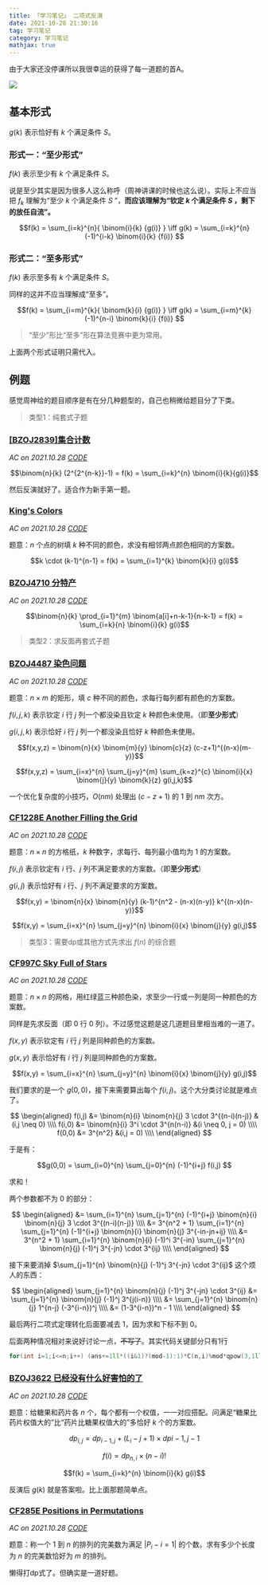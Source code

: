 ```yaml
---
title: 「学习笔记」 二项式反演
date: 2021-10-28 21:30:16
tag: 学习笔记
category: 学习笔记
mathjax: true
---
```


由于大家还没停课所以我很幸运的获得了每一道题的首A。

![](/image/20211028.png)

## 基本形式

$g(k)$ 表示恰好有 $k$ 个满足条件 $S$。

### 形式一：“至少形式”

$f(k)$ 表示至少有 $k$ 个满足条件 $S$。

说是至少其实是因为很多人这么称呼（周神讲课的时候也这么说）。实际上不应当把 $f_k$ 理解为“至少 $k$ 个满足条件 $S$ ”，**而应该理解为“钦定 $k$ 个满足条件 $S$ ，剩下的放任自流”。**

$$f(k) = \sum_{i=k}^{n}{ \binom{i}{k} {g(i)} } \iff g(k) = \sum_{i=k}^{n} (-1)^{i-k} \binom{i}{k} {f(i)} $$

### 形式二：“至多形式”

$f(k)$ 表示至多有 $k$ 个满足条件 $S$。

同样的这并不应当理解成“至多”。

$$f(k) = \sum_{i=m}^{k}{ \binom{k}{i} {g(i)} } \iff g(k) = \sum_{i=m}^{k} (-1)^{n-i} \binom{k}{i} {f(i)} $$

> “至少”形比“至多”形在算法竞赛中更为常用。

上面两个形式证明只需代入。

## 例题

感觉周神给的题目顺序是有在分几种题型的，自己也稍微给题目分了下类。

> 类型1：纯套式子题

### [[BZOJ2839]集合计数](https://hydro.ac/d/bzoj/p/2839)

*AC on 2021.10.28 [CODE](/post/code/#BZOJ2839)*

$$\binom{n}{k} (2^{2^{n-k}}-1) = f(k) = \sum_{i=k}^{n} \binom{i}{k}{g(i)}$$

然后反演就好了。适合作为新手第一题。

### [King's Colors](https://codeforces.com/gym/101933/problem/K)

*AC on 2021.10.28 [CODE](/post/code/#gym101933K)*

题意：$n$ 个点的树填 $k$ 种不同的颜色，求没有相邻两点颜色相同的方案数。

$$k \cdot (k-1)^{n-1} = f(k) = \sum_{i=1}^{k} \binom{k}{i} g(i)$$

### [BZOJ4710 分特产](https://hydro.ac/d/bzoj/p/4710)

*AC on 2021.10.28 [CODE](/post/code/#BZOJ4710)*

$$\binom{n}{k} \prod_{i=1}^{m} \binom{a[i]+n-k-1}{n-k-1} = f(k) = \sum_{i=k}{n} \binom{i}{k} g(i)$$

> 类型2：求反面再套式子题

### [BZOJ4487 染色问题](https://hydro.ac/d/bzoj/p/4487)

*AC on 2021.10.28 [CODE](/post/code/#BZOJ4487)*

题意：$n \times m$ 的矩形，填 $c$ 种不同的颜色，求每行每列都有颜色的方案数。

$f(i,j,k)$ 表示钦定 $i$ 行 $j$ 列一个都没染且钦定 $k$ 种颜色未使用。（即**至少形式**）

$g(i,j,k)$ 表示恰好 $i$ 行 $j$ 列一个都没染且恰好 $k$ 种颜色未使用。

$$f(x,y,z) = \binom{n}{x} \binom{m}{y} \binom{c}{z} (c-z+1)^{(n-x)(m-y)}$$

$$f(x,y,z) = \sum_{i=x}^{n} \sum_{j=y}^{m} \sum_{k=z}^{c} \binom{i}{x} \binom{j}{y} \binom{k}{z} g(i,j,k)$$

一个优化复杂度的小技巧，$O(nm)$ 处理出 $(c-z+1)$ 的 $1$ 到 $nm$ 次方。

### [CF1228E Another Filling the Grid](https://codeforces.com/problemset/problem/1228/E)

*AC on 2021.10.28 [CODE](/post/code/#CF1228E)*

题意：$n \times n$ 的方格纸，$k$ 种数字，求每行、每列最小值均为 $1$ 的方案数。

$f(i,j)$ 表示钦定有 $i$ 行、$j$ 列不满足要求的方案数。（即**至少形式**）

$g(i,j)$ 表示恰好有 $i$ 行、$j$ 列不满足要求的方案数。

$$f(x,y) = \binom{n}{x} \binom{n}{y} (k-1)^{n^2 - (n-x)(n-y)} k^{(n-x)(n-y)}$$

$$f(x,y) = \sum_{i=x}^{n} \sum_{j=y}^{n} \binom{i}{x} \binom{j}{y} g(i,j)$$

> 类型3：需要dp或其他方式先求出 $f(n)$ 的综合题

### [CF997C Sky Full of Stars](https://codeforces.com/problemset/problem/997/C)

*AC on 2021.10.28 [CODE](/post/code/#CF997C)*

题意：$n \times n$ 的网格，用红绿蓝三种颜色染，求至少一行或一列是同一种颜色的方案数。

同样是先求反面（即 $0$ 行 $0$ 列）。不过感觉这题是这几道题目里相当难的一道了。

$f(x,y)$ 表示钦定有 $i$ 行 $j$ 列是同种颜色的方案数。

$g(x,y)$ 表示恰好有 $i$ 行 $j$ 列是同种颜色的方案数。

$$f(x,y) = \sum_{i=x}^{n} \sum_{j=y}^{n} \binom{i}{x} \binom{j}{y} g(i,j)$$

我们要求的是一个 $g(0,0)$，接下来需要算出每个 $f(i,j)$。这个大分类讨论就是难点了。

$$
\begin{aligned}
    f(i,j) &= \binom{n}{i} \binom{n}{j} 3 \cdot 3^{(n-i)(n-j)} &(i,j \neq 0) \\\\
    f(i,0) &= \binom{n}{i} 3^i \cdot 3^{n(n-i)} &(i \neq 0, j = 0) \\\\
    f(0,0) &= 3^{n^2} &(i,j = 0) \\\\
\end{aligned}
$$

于是有：

$$g(0,0) = \sum_{i=0}^{n} \sum_{j=0}^{n} (-1)^{i+j} f(i,j) $$

求和！

两个参数都不为 $0$ 的部分：

$$
\begin{aligned}
    &= \sum_{i=1}^{n} \sum_{j=1}^{n} (-1)^{i+j} \binom{n}{i} \binom{n}{j} 3 \cdot 3^{(n-i)(n-j)} \\\\
    &= 3^{n^2 + 1} \sum_{i=1}^{n} \sum_{j=1}^{n} (-1)^{i+j} \binom{n}{i} \binom{n}{j} 3^{-in-jn+ij} \\\\
    &= 3^{n^2 + 1} \sum_{i=1}^{n} \binom{n}{i} (-1)^i 3^{-in} \sum_{j=1}^{n} \binom{n}{j} (-1)^j 3^{-jn} \cdot 3^{ij} \\\\
\end{aligned}
$$

接下来要消掉 $\sum_{j=1}^{n} \binom{n}{j} (-1)^j 3^{-jn} \cdot 3^{ij}$ 这个烦人的东西：

$$
\begin{aligned}
    \sum_{j=1}^{n} \binom{n}{j} (-1)^j 3^{-jn} \cdot 3^{ij} &= \sum_{j=1}^{n} \binom{n}{j} (-1)^j 3^{j(i-n)} \\\\
    &= \sum_{j=1}^{n} \binom{n}{j} 1^{n-j} (-3^{i-n})^j \\\\
    &= (1-3^{i-n})^n - 1 \\\\
\end{aligned}
$$

最后两行二项式定理转化后面要减去 $1$，因为求和下标不到 $0$。

后面两种情况相对来说好讨论一点，~~不写了~~。其实代码关键部分只有1行

```cpp
for(int i=1;i<=n;i++) (ans+=1ll*((i&1)?(mod-1):1)*C(n,i)%mod*qpow(3,1ll*(mod-1-i)*n%(mod-1))%mod*(qpow((1-qpow(3,i-n+mod-1)+mod)%mod,n)-1+mod)%mod)%=mod;
```

### [BZOJ3622 已经没有什么好害怕的了](https://hydro.ac/d/bzoj/p/3622)

*AC on 2021.10.28 [CODE](\post\code\#BZOJ3622)*

题意：给糖果和药片各 $n$ 个，每个都有一个权值，一一对应搭配。问满足“糖果比药片权值大的”比“药片比糖果权值大的”多恰好 $k$ 个的方案数。

$$dp_{i,j} = dp_{i-1,j} + (L_i - j + 1) \times dp{i-1,j-1}$$

$$f(i) = dp_{n,i} \times (n-i)!$$

$$f(k) = \sum_{i=k}^{n} \binom{i}{k} g(i)$$

反演后 $g(k)$ 就是答案啦。比上面那题简单点。

### [CF285E Positions in Permutations](https://codeforces.com/problemset/problem/285/E)

*AC on 2021.10.28 [CODE](/post/code/#CF285E)*

题意：称一个 $1$ 到 $n$ 的排列的完美数为满足 $|P_i - i = 1|$ 的个数。求有多少个长度为 $n$ 的完美数恰好为 $m$ 的排列。

懒得打dp式了。但确实是一道好题。